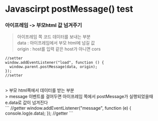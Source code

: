 # Javascirpt postMessage() test

### 아이프레임 -> 부모html 값 넘겨주기

> 아이프레임 쪽 코드 데이터를 보내는 부분</br>
> data : 아이프레임에서 부모 html에 넘길 값</br>
> origin : host를 입력 같은 host가 아니면 cors</br>
```
//setter
window.addEventListener("load", function () {
  window.parent.postMessage(data, origin);
});
//setter
```
</br>
> 부모 html쪽에서 데이터를 받는 부분<br>
> message 이벤트를 걸어두면 아이프레임 쪽에서 postMessage가 실행되었을때 e.data로 값이 넘겨진다<br>
```
//getter
window.addEventListener("message", function (e) {
    console.log(e.data);
});
//getter
```

